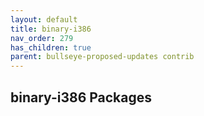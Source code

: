 ```yaml
---
layout: default
title: binary-i386
nav_order: 279
has_children: true
parent: bullseye-proposed-updates contrib
---
```


## binary-i386 Packages
